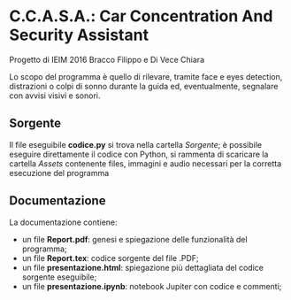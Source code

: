 # C.C.A.S.A.: Car Concentration And Security Assistant
Progetto di IEIM 2016 
Bracco Filippo e Di Vece Chiara

Lo scopo del programma è quello di rilevare, tramite face e eyes detection, distrazioni o colpi di sonno durante la guida ed, eventualmente, segnalare con avvisi visivi e sonori.

## Sorgente
Il file eseguibile **codice.py** si trova nella cartella *Sorgente*; è possibile eseguire direttamente il codice con Python, si rammenta di scaricare la cartella *Assets* contenente files, immagini e audio necessari per la corretta esecuzione del programma


## Documentazione
La documentazione contiene:
* un file **Report.pdf**: genesi e spiegazione delle funzionalità del programma;
* un file **Report.tex**: codice sorgente del file .PDF;
* un file **presentazione.html**: spiegazione più dettagliata del codice sorgente eseguibile;
* un file **presentazione.ipynb**: notebook Jupiter con codice e commenti;

